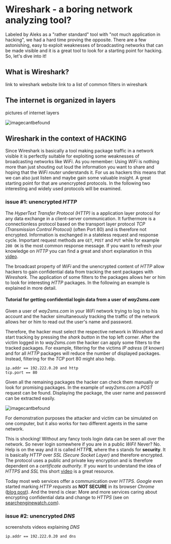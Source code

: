 # Wireshark - a boring network analyzing tool?

Labeled by Aleks as a "rather standard" tool with "not much application in hacking", we had a hard time proving the opposite. There are a few astonishing, easy to exploit weaknesses of broadcasting networks that can be made visible and it is a great tool to look for a starting point for hacking. So, let's dive into it!

## What is Wireshark?
link to wireshark website
link to a list of common filters in wireshark


## The internet is organized in layers
pictures of internet layers

![imagecantbefound](https://github.com/sbleh/wireshark_presentation/blob/master/layersInWirehark.JPG?raw=true)



## Wireshark in the context of HACKING
Since Wireshark is basically a tool making package traffic in a network visible it is perfectly suitable for exploiting some weaknesses of broadcasting networks like *WiFi*. As you remember: Using *WiFi* is nothing more than just shouting out loud the information you want to share and hoping that the *WiFi router* understands it. For us as hackers this means that we can also just listen and maybe gain some valuable insight. A great starting point for that are unencrypted protocols. In the following two interesting and widely used protocols will be examined.

### issue #1: unencrypted *HTTP*
The *HyperText Transfer Protocol (HTTP)* is a application layer protocol for any data exchange in a client-server communication. It furthermore is a connectionless protocol based on the transport layer protocol *TCP (Transmission Control Protocol)* (often Port 80) and is therefore not encrypted. Information is exchanged in a stateless request and response cycle. Important request methods are `GET`, `POST` and `PUT` while for example `200 OK` is the most common response message. If you want to refresh your knowledge on *HTTP* you can find a great and short explanation in this [video](https://www.youtube.com/watch?v=eesqK59rhGA).

The broadcast property of *WiFi* and the unencrypted content of *HTTP* allow hackers to gain confidential data from tracking the sent packages with *Wireshark*. The application of some filters to the packages allows her or him to look for interesting *HTTP* packages. In the following an example is explained in more detail.

#### Tutorial for getting confidential login data from a user of *way2sms.com*

Given a user of *way2sms.com* in your *WiFi* network trying to log in to his account and the hacker simultaneously tracking the traffic of the network allows her or him to read out the user's name and password.

Therefore, the hacker must select the respective network in *Wireshark* and start tracking by pressing the *shark button* in the top left corner. After the victim logged in to *way2sms.com* the hacker can apply some filters to the tracked packages. For example, filtering for the victims *IP adress* (if known) and for all *HTTP* packages will reduce the number of displayed packages. Instead, filtering for the *TCP* port 80 might also help.

```
ip.addr == 192.222.0.20 and http
tcp.port == 80
```

Given all the remaining packages the hacker can check them manually or look for promising packages. In the example of *way2sms.com* a *POST* request can be found. Displaying the package, the user name and password can be extracted easily. 

![imagecantbefound](https://github.com/sbleh/wireshark_presentation/blob/master/httpPOST.JPG?raw=true)

For demonstration purposes the attacker and victim can be simulated on one computer, but it also works for two different agents in the same network.

This is shocking! Without any fancy tools login data can be seen all over the network. So never login somewhere if you are in a public *WiFi*! Never? No. Help is on the way and it is called *HTTP**S***, where the s stands for **security**. It is basically *HTTP* over *SSL (Secure Socket Layer)* and therefore encrypted. The protocol uses a public and private key encryption and is therefore dependent on a *certificate authority*. If you want to understand the idea of *HTTPS* and *SSL* this short [video](https://www.youtube.com/watch?v=4nGrOpo0Cuc) is a great resource.

Today most web services offer a communication over *HTTPS*. *Google* even started marking *HTTP requests* as **NOT SECURE** in its browser *Chrome* ([blog post](https://www.blog.google/products/chrome/milestone-chrome-security-marking-http-not-secure/)). And the trend is clear: More and more services caring about encrypting confidential data and change to *HTTPS* (see on [searchenginewatch.com](https://searchenginewatch.com/2018/04/11/the-state-of-https-in-2018-why-should-you-migrate/)).

### issue #2: unencrypted *DNS*
screenshots
videos explaining *DNS*

```
ip.addr == 192.222.0.20 and dns
```







